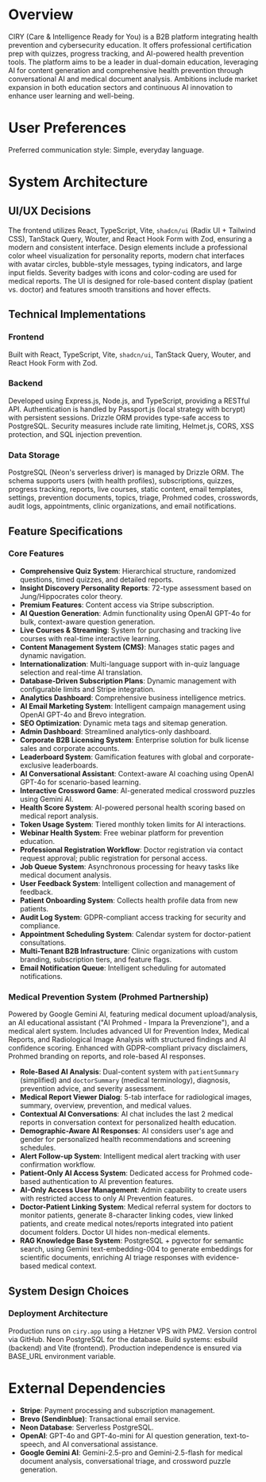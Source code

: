 # Overview

CIRY (Care & Intelligence Ready for You) is a B2B platform integrating health prevention and cybersecurity education. It offers professional certification prep with quizzes, progress tracking, and AI-powered health prevention tools. The platform aims to be a leader in dual-domain education, leveraging AI for content generation and comprehensive health prevention through conversational AI and medical document analysis. Ambitions include market expansion in both education sectors and continuous AI innovation to enhance user learning and well-being.

# User Preferences

Preferred communication style: Simple, everyday language.

# System Architecture

## UI/UX Decisions

The frontend utilizes React, TypeScript, Vite, `shadcn/ui` (Radix UI + Tailwind CSS), TanStack Query, Wouter, and React Hook Form with Zod, ensuring a modern and consistent interface. Design elements include a professional color wheel visualization for personality reports, modern chat interfaces with avatar circles, bubble-style messages, typing indicators, and large input fields. Severity badges with icons and color-coding are used for medical reports. The UI is designed for role-based content display (patient vs. doctor) and features smooth transitions and hover effects.

## Technical Implementations

### Frontend
Built with React, TypeScript, Vite, `shadcn/ui`, TanStack Query, Wouter, and React Hook Form with Zod.

### Backend
Developed using Express.js, Node.js, and TypeScript, providing a RESTful API. Authentication is handled by Passport.js (local strategy with bcrypt) with persistent sessions. Drizzle ORM provides type-safe access to PostgreSQL. Security measures include rate limiting, Helmet.js, CORS, XSS protection, and SQL injection prevention.

### Data Storage
PostgreSQL (Neon's serverless driver) is managed by Drizzle ORM. The schema supports users (with health profiles), subscriptions, quizzes, progress tracking, reports, live courses, static content, email templates, settings, prevention documents, topics, triage, Prohmed codes, crosswords, audit logs, appointments, clinic organizations, and email notifications.

## Feature Specifications

### Core Features
*   **Comprehensive Quiz System**: Hierarchical structure, randomized questions, timed quizzes, and detailed reports.
*   **Insight Discovery Personality Reports**: 72-type assessment based on Jung/Hippocrates color theory.
*   **Premium Features**: Content access via Stripe subscription.
*   **AI Question Generation**: Admin functionality using OpenAI GPT-4o for bulk, context-aware question generation.
*   **Live Courses & Streaming**: System for purchasing and tracking live courses with real-time interactive learning.
*   **Content Management System (CMS)**: Manages static pages and dynamic navigation.
*   **Internationalization**: Multi-language support with in-quiz language selection and real-time AI translation.
*   **Database-Driven Subscription Plans**: Dynamic management with configurable limits and Stripe integration.
*   **Analytics Dashboard**: Comprehensive business intelligence metrics.
*   **AI Email Marketing System**: Intelligent campaign management using OpenAI GPT-4o and Brevo integration.
*   **SEO Optimization**: Dynamic meta tags and sitemap generation.
*   **Admin Dashboard**: Streamlined analytics-only dashboard.
*   **Corporate B2B Licensing System**: Enterprise solution for bulk license sales and corporate accounts.
*   **Leaderboard System**: Gamification features with global and corporate-exclusive leaderboards.
*   **AI Conversational Assistant**: Context-aware AI coaching using OpenAI GPT-4o for scenario-based learning.
*   **Interactive Crossword Game**: AI-generated medical crossword puzzles using Gemini AI.
*   **Health Score System**: AI-powered personal health scoring based on medical report analysis.
*   **Token Usage System**: Tiered monthly token limits for AI interactions.
*   **Webinar Health System**: Free webinar platform for prevention education.
*   **Professional Registration Workflow**: Doctor registration via contact request approval; public registration for personal access.
*   **Job Queue System**: Asynchronous processing for heavy tasks like medical document analysis.
*   **User Feedback System**: Intelligent collection and management of feedback.
*   **Patient Onboarding System**: Collects health profile data from new patients.
*   **Audit Log System**: GDPR-compliant access tracking for security and compliance.
*   **Appointment Scheduling System**: Calendar system for doctor-patient consultations.
*   **Multi-Tenant B2B Infrastructure**: Clinic organizations with custom branding, subscription tiers, and feature flags.
*   **Email Notification Queue**: Intelligent scheduling for automated notifications.

### Medical Prevention System (Prohmed Partnership)
Powered by Google Gemini AI, featuring medical document upload/analysis, an AI educational assistant ("AI Prohmed - Impara la Prevenzione"), and a medical alert system. Includes advanced UI for Prevention Index, Medical Reports, and Radiological Image Analysis with structured findings and AI confidence scoring. Enhanced with GDPR-compliant privacy disclaimers, Prohmed branding on reports, and role-based AI responses.

*   **Role-Based AI Analysis**: Dual-content system with `patientSummary` (simplified) and `doctorSummary` (medical terminology), diagnosis, prevention advice, and severity assessment.
*   **Medical Report Viewer Dialog**: 5-tab interface for radiological images, summary, overview, prevention, and medical values.
*   **Contextual AI Conversations**: AI chat includes the last 2 medical reports in conversation context for personalized health education.
*   **Demographic-Aware AI Responses**: AI considers user's age and gender for personalized health recommendations and screening schedules.
*   **Alert Follow-up System**: Intelligent medical alert tracking with user confirmation workflow.
*   **Patient-Only AI Access System**: Dedicated access for Prohmed code-based authentication to AI prevention features.
*   **AI-Only Access User Management**: Admin capability to create users with restricted access to only AI Prevention features.
*   **Doctor-Patient Linking System**: Medical referral system for doctors to monitor patients, generate 8-character linking codes, view linked patients, and create medical notes/reports integrated into patient document folders. Doctor UI hides non-medical elements.
*   **RAG Knowledge Base System**: PostgreSQL + pgvector for semantic search, using Gemini text-embedding-004 to generate embeddings for scientific documents, enriching AI triage responses with evidence-based medical context.

## System Design Choices

### Deployment Architecture
Production runs on `ciry.app` using a Hetzner VPS with PM2. Version control via GitHub. Neon PostgreSQL for the database. Build systems: esbuild (backend) and Vite (frontend). Production independence is ensured via BASE_URL environment variable.

# External Dependencies

*   **Stripe**: Payment processing and subscription management.
*   **Brevo (Sendinblue)**: Transactional email service.
*   **Neon Database**: Serverless PostgreSQL.
*   **OpenAI**: GPT-4o and GPT-4o-mini for AI question generation, text-to-speech, and AI conversational assistance.
*   **Google Gemini AI**: Gemini-2.5-pro and Gemini-2.5-flash for medical document analysis, conversational triage, and crossword puzzle generation.